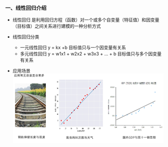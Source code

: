 ### 一、线性回归介绍

- 线性回归
  是利用回归方程（函数）对一个或多个自变量（特征值）和因变量（目标值）之间关系进行建模的一种分析方式

- 线性回归分类
    - 一元线性回归
      y = kx +b
      目标值只与一个因变量有关系
    - 多元线性回归
      y = w1x1 + w2x2 + w3x3 + ... + b
      目标值只与多个因变量有关系

- 应用场景
  ![20250307223600](assets/20250307223600.png)